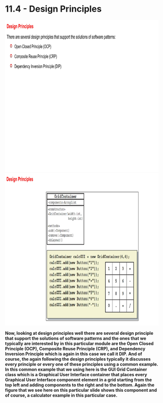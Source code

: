 # 11.4 - Design Principles

<img src="/images/11_04_01.jpg" width="800" height="500">
<img src="/images/11_04_02.jpg" width="800" height="500">

**Now, looking at design principles well there are several design principle that support the solutions of software patterns and the ones that we typically are interested by in this particular module are the Open Closed Principle (OCP), Composite Reuse Principle (CRP), and Dependency Inversion Principle which is again in this case we call it DIP. And of course, the again following the design principles typically it discusses every principle or every one of these principles using a common example. In this common example that we using here is the GUI Grid Container class which is a Graphical User Interface container that places every Graphical User Interface component element in a grid starting from the top left and adding components to the right and to the bottom. Again the figure that we see here on this particular slide shows this component and of course, a calculator example in this particular case.**